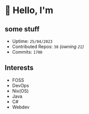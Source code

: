 # 👋 Hello, I'm 

## some stuff

- Uptime: `25/04/2023`
- Contributed Repos: `38` *(owning `21`)*
- Commits: `1700`

## Interests

- FOSS
- DevOps
- Nix(OS)
- Java
- C#
- Webdev
